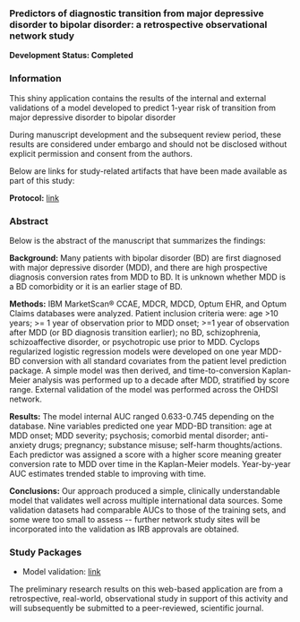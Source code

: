 ### Predictors of diagnostic transition from major depressive disorder to bipolar disorder: a retrospective observational network study

**Development Status: Completed**

### Information

This shiny application contains the results of the internal and external validations of a model developed to predict 1-year risk of transition from major depressive disorder to bipolar disorder

During manuscript development and the subsequent review period, these results are considered under embargo and should not be disclosed without explicit permission and consent from the authors.

Below are links for study-related artifacts that have been made available as part of this study:

**Protocol:** [link]( )

### Abstract 

Below is the abstract of the manuscript that summarizes the findings:

**Background:**  Many patients with bipolar disorder (BD) are first diagnosed with major depressive disorder (MDD), and there are high prospective diagnosis conversion rates from MDD to BD. It is unknown whether MDD is a BD comorbidity or it is an earlier stage of BD.

**Methods:** IBM MarketScan® CCAE, MDCR, MDCD, Optum EHR, and Optum Claims databases were analyzed. Patient inclusion criteria were: age >10 years; >= 1 year of observation prior to MDD onset; >=1 year of observation after MDD (or BD diagnosis transition earlier); no BD, schizophrenia, schizoaffective disorder, or psychotropic use prior to MDD. Cyclops regularized logistic regression models were developed on one year MDD-BD conversion with all standard covariates from the patient level prediction package. A simple model was then derived, and time-to-conversion Kaplan-Meier analysis was performed up to a decade after MDD, stratified by score range. External validation of the model was performed across the OHDSI network.

**Results:** The model internal AUC ranged 0.633-0.745 depending on the database. Nine variables predicted one year MDD-BD transition: age at MDD onset; MDD severity; psychosis; comorbid mental disorder; anti-anxiety drugs; pregnancy; substance misuse; self-harm thoughts/actions. Each predictor was assigned a score with a higher score meaning greater conversion rate to MDD over time in the Kaplan-Meier models. Year-by-year AUC estimates trended stable to improving with time.

**Conclusions:** Our approach produced a simple, clinically understandable model that validates well across multiple international data sources. Some validation datasets had comparable AUCs to those of the training sets, and some were too small to assess -- further network study sites will be incorporated into the validation as IRB approvals are obtained.    

### Study Packages

- Model validation: [link]( )

The preliminary research results on this web-based application are from a retrospective, real-world, observational study in support of this activity and will subsequently be submitted to a peer-reviewed, scientific journal.